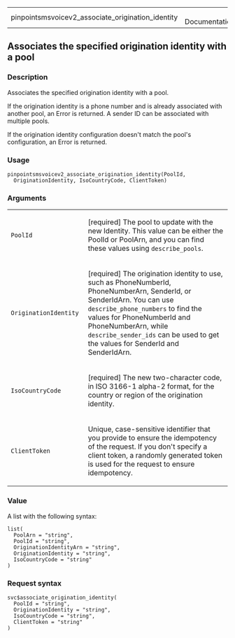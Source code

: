 <table style="width: 100%;">
<tbody>
<tr class="odd">
<td>pinpointsmsvoicev2_associate_origination_identity</td>
<td style="text-align: right;">R Documentation</td>
</tr>
</tbody>
</table>

## Associates the specified origination identity with a pool

### Description

Associates the specified origination identity with a pool.

If the origination identity is a phone number and is already associated
with another pool, an Error is returned. A sender ID can be associated
with multiple pools.

If the origination identity configuration doesn't match the pool's
configuration, an Error is returned.

### Usage

    pinpointsmsvoicev2_associate_origination_identity(PoolId,
      OriginationIdentity, IsoCountryCode, ClientToken)

### Arguments

<table>
<colgroup>
<col style="width: 35%" />
<col style="width: 65%" />
</colgroup>
<tbody>
<tr class="odd">
<td><code
id="pinpointsmsvoicev2_associate_origination_identity_:_PoolId">PoolId</code></td>
<td><p>[required] The pool to update with the new Identity. This value
can be either the PoolId or PoolArn, and you can find these values using
<code>describe_pools</code>.</p></td>
</tr>
<tr class="even">
<td><code
id="pinpointsmsvoicev2_associate_origination_identity_:_OriginationIdentity">OriginationIdentity</code></td>
<td><p>[required] The origination identity to use, such as
PhoneNumberId, PhoneNumberArn, SenderId, or SenderIdArn. You can use
<code>describe_phone_numbers</code> to find the values for PhoneNumberId
and PhoneNumberArn, while <code>describe_sender_ids</code> can be used
to get the values for SenderId and SenderIdArn.</p></td>
</tr>
<tr class="odd">
<td><code
id="pinpointsmsvoicev2_associate_origination_identity_:_IsoCountryCode">IsoCountryCode</code></td>
<td><p>[required] The new two-character code, in ISO 3166-1 alpha-2
format, for the country or region of the origination identity.</p></td>
</tr>
<tr class="even">
<td><code
id="pinpointsmsvoicev2_associate_origination_identity_:_ClientToken">ClientToken</code></td>
<td><p>Unique, case-sensitive identifier that you provide to ensure the
idempotency of the request. If you don't specify a client token, a
randomly generated token is used for the request to ensure
idempotency.</p></td>
</tr>
</tbody>
</table>

### Value

A list with the following syntax:

    list(
      PoolArn = "string",
      PoolId = "string",
      OriginationIdentityArn = "string",
      OriginationIdentity = "string",
      IsoCountryCode = "string"
    )

### Request syntax

    svc$associate_origination_identity(
      PoolId = "string",
      OriginationIdentity = "string",
      IsoCountryCode = "string",
      ClientToken = "string"
    )
